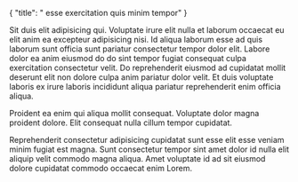 {
  "title": " esse exercitation quis minim tempor"
}

Sit duis elit adipisicing qui. Voluptate irure elit nulla et laborum occaecat eu elit anim ea excepteur adipisicing nisi. Id aliqua laborum esse ad quis laborum sunt officia sunt pariatur consectetur tempor dolor elit. Labore dolor ea anim eiusmod do do sint tempor fugiat consequat culpa exercitation consectetur velit. Do reprehenderit eiusmod ad cupidatat mollit deserunt elit non dolore culpa anim pariatur dolor velit. Et duis voluptate laboris ex irure laboris incididunt aliqua pariatur reprehenderit enim officia aliqua.

Proident ea enim qui aliqua mollit consequat. Voluptate dolor magna proident dolore. Elit consequat nulla cillum tempor cupidatat.

Reprehenderit consectetur adipisicing cupidatat sunt esse elit esse veniam minim fugiat est magna. Sunt consectetur tempor sint amet dolor id nulla elit aliquip velit commodo magna aliqua. Amet voluptate id ad sit eiusmod dolore cupidatat commodo occaecat enim Lorem.
